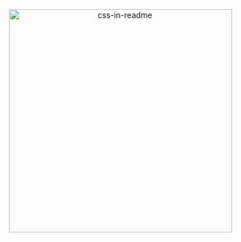 <div align="center">
    <img src="conteudo.svg" width="400" height="400" alt="css-in-readme">
</div>
